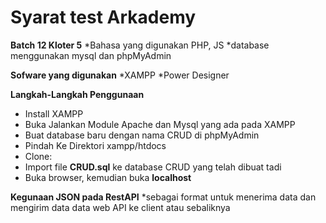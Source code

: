 # Syarat test Arkademy
**Batch 12 Kloter 5**
*Bahasa yang digunakan PHP, JS
*database menggunakan mysql dan phpMyAdmin

**Sofware yang digunakan**
*XAMPP 
*Power Designer

**Langkah-Langkah Penggunaan**
- Install XAMPP
- Buka Jalankan Module Apache dan Mysql yang ada pada XAMPP
- Buat database baru dengan nama CRUD di phpMyAdmin
- Pindah Ke Direktori xampp/htdocs
- Clone: 
- Import file __CRUD.sql__ ke database CRUD yang telah dibuat tadi
- Buka browser, kemudian buka __localhost__


**Kegunaan JSON pada RestAPI**
*sebagai format untuk menerima data dan mengirim data data web API ke client atau sebaliknya
